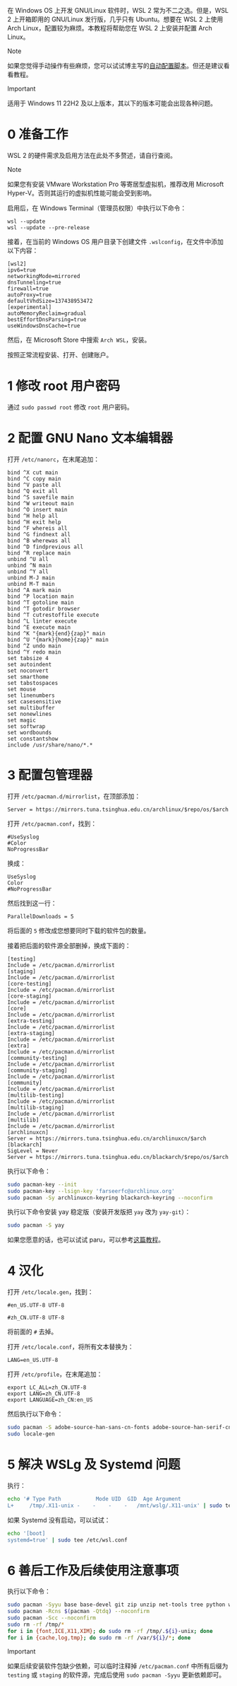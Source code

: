 在 Windows OS 上开发 GNU/Linux 软件时，WSL 2 常为不二之选。但是，WSL 2 上开箱即用的 GNU/Linux 发行版，几乎只有 Ubuntu。想要在 WSL 2 上使用 Arch Linux，配置较为麻烦。本教程将帮助您在 WSL 2 上安装并配置 Arch Linux。

> [!NOTE]  
> 如果您觉得手动操作有些麻烦，您可以试试博主写的[自动配置脚本](https://gist.github.com/MaxLHy0424/4254cfd932485a93b3b0b73274858bc9)。但还是建议看看教程。

> [!IMPORTANT]  
> 适用于 Windows 11 22H2 及以上版本，其以下的版本可能会出现各种问题。

# 0 准备工作

WSL 2 的硬件需求及启用方法在此处不多赘述，请自行查阅。

> [!NOTE]  
> 如果您有安装 VMware Workstation Pro 等寄居型虚拟机，推荐改用 Microsoft Hyper-V。否则其运行的虚拟机性能可能会受到影响。

启用后，在 Windows Terminal（管理员权限）中执行以下命令：

```Batch
wsl --update
wsl --update --pre-release
```

接着，在当前的 Windows OS 用户目录下创建文件 `.wslconfig`，在文件中添加以下内容：

```
[wsl2]
ipv6=true
networkingMode=mirrored
dnsTunneling=true
firewall=true
autoProxy=true
defaultVhdSize=137438953472
[experimental]
autoMemoryReclaim=gradual
bestEffortDnsParsing=true
useWindowsDnsCache=true
```

然后，在 Microsoft Store 中搜索 `Arch WSL`，安装。

按照正常流程安装、打开、创建账户。

# 1 修改 root 用户密码

通过 `sudo passwd root` 修改 `root` 用户密码。

# 2 配置 GNU Nano 文本编辑器

打开 `/etc/nanorc`，在末尾追加：

```
bind ^X cut main
bind ^C copy main
bind ^V paste all
bind ^Q exit all
bind ^S savefile main
bind ^W writeout main
bind ^O insert main
bind ^H help all
bind ^H exit help
bind ^F whereis all
bind ^G findnext all
bind ^B wherewas all
bind ^D findprevious all
bind ^R replace main
unbind ^U all
unbind ^N main
unbind ^Y all
unbind M-J main
unbind M-T main
bind ^A mark main
bind ^P location main
bind ^T gotoline main
bind ^T gotodir browser
bind ^T cutrestoffile execute
bind ^L linter execute
bind ^E execute main
bind ^K "{mark}{end}{zap}" main
bind ^U "{mark}{home}{zap}" main
bind ^Z undo main
bind ^Y redo main
set tabsize 4
set autoindent
set noconvert
set smarthome
set tabstospaces
set mouse
set linenumbers
set casesensitive
set multibuffer
set nonewlines
set magic
set softwrap
set wordbounds
set constantshow
include /usr/share/nano/*.*
```

# 3 配置包管理器

打开 `/etc/pacman.d/mirrorlist`，在顶部添加：

```
Server = https://mirrors.tuna.tsinghua.edu.cn/archlinux/$repo/os/$arch
```

打开 `/etc/pacman.conf`，找到：

```
#UseSyslog
#Color
NoProgressBar
```

换成：

```
UseSyslog
Color
#NoProgressBar
```

然后找到这一行：

```
ParallelDownloads = 5
```

将后面的 `5` 修改成您想要同时下载的软件包的数量。

接着把后面的软件源全部删掉，换成下面的：

```
[testing]
Include = /etc/pacman.d/mirrorlist
[staging]
Include = /etc/pacman.d/mirrorlist
[core-testing]
Include = /etc/pacman.d/mirrorlist
[core-staging]
Include = /etc/pacman.d/mirrorlist
[core]
Include = /etc/pacman.d/mirrorlist
[extra-testing]
Include = /etc/pacman.d/mirrorlist
[extra-staging]
Include = /etc/pacman.d/mirrorlist
[extra]
Include = /etc/pacman.d/mirrorlist
[community-testing]
Include = /etc/pacman.d/mirrorlist
[community-staging]
Include = /etc/pacman.d/mirrorlist
[community]
Include = /etc/pacman.d/mirrorlist
[multilib-testing]
Include = /etc/pacman.d/mirrorlist
[multilib-staging]
Include = /etc/pacman.d/mirrorlist
[multilib]
Include = /etc/pacman.d/mirrorlist
[archlinuxcn]
Server = https://mirrors.tuna.tsinghua.edu.cn/archlinuxcn/$arch
[blackarch]
SigLevel = Never
Server = https://mirrors.tuna.tsinghua.edu.cn/blackarch/$repo/os/$arch
```

执行以下命令：

```bash
sudo pacman-key --init
sudo pacman-key --lsign-key 'farseerfc@archlinux.org'
sudo pacman -Sy archlinuxcn-keyring blackarch-keyring --noconfirm
```

执行以下命令安装 yay 稳定版（安装开发版把 `yay` 改为 `yay-git`）：

```bash
sudo pacman -S yay
```

如果您愿意的话，也可以试试 paru，可以参考[这篇教程](https://maxlhy0424.github.io/post/10.html)。

# 4 汉化

打开 `/etc/locale.gen`，找到：

```
#en_US.UTF-8 UTF-8
```

```
#zh_CN.UTF-8 UTF-8
```

将前面的 `#` 去掉。

打开 `/etc/locale.conf`，将所有文本替换为：

```
LANG=en_US.UTF-8
```

打开 `/etc/profile`，在末尾追加：

```
export LC_ALL=zh_CN.UTF-8
export LANG=zh_CN.UTF-8
export LANGUAGE=zh_CN:en_US
```

然后执行以下命令：

```bash
sudo pacman -S adobe-source-han-sans-cn-fonts adobe-source-han-serif-cn-fonts wqy-microhei wqy-microhei-lite ttf-hannom wqy-zenhei wqy-bitmapfont ttf-arphic-ukai ttf-arphic-uming ttf-hannom noto-fonts opendesktop-fonts noto-fonts-emoji --noconfirm
sudo locale-gen
```

# 5 解决 WSLg 及 Systemd 问题

执行：

```bash
echo '# Type Path           Mode UID  GID  Age Argument
L+     /tmp/.X11-unix -    -    -    -   /mnt/wslg/.X11-unix' | sudo tee /etc/tmpfiles.d/wslg.conf
```

如果 Systemd 没有启动，可以试试：

```bash
echo '[boot]
systemd=true' | sudo tee /etc/wsl.conf
```

# 6 善后工作及后续使用注意事项

执行以下命令：

```bash
sudo pacman -Syyu base base-devel git zip unzip net-tools tree python wget btop fastfetch --needed --noconfirm
sudo pacman -Rcns $(pacman -Qtdq) --noconfirm
sudo pacman -Scc --noconfirm
sudo rm -rf /tmp/*
for i in {font,ICE,X11,XIM}; do sudo rm -rf /tmp/.${i}-unix; done
for i in {cache,log,tmp}; do sudo rm -rf /var/${i}/*; done
```

> [!IMPORTANT]  
> 如果后续安装软件包缺少依赖，可以临时注释掉 `/etc/pacman.conf` 中所有后缀为 `testing` 或 `staging` 的软件源，完成后使用 `sudo pacman -Syyu` 更新依赖即可。